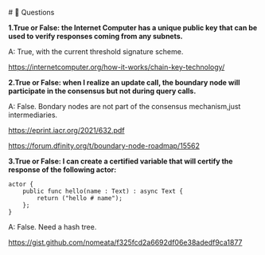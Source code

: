  #<a id="questions"> 🙋 Questions </a>

**1.True or False: the Internet Computer has a unique public key that can be used to verify responses coming from any subnets.**

A: True, with the current threshold signature scheme.

https://internetcomputer.org/how-it-works/chain-key-technology/

**2.True or False: when I realize an update call, the boundary node will participate in the consensus but not during query calls.**

A: False. Bondary nodes are not part of the consensus mechanism,just intermediaries.

https://eprint.iacr.org/2021/632.pdf

https://forum.dfinity.org/t/boundary-node-roadmap/15562


**3.True or False: I can create a certified variable that will certify the response of the following actor:** 

```
actor {
    public func hello(name : Text) : async Text {
        return ("hello # name");
    };
}
```

A: False. Need a hash tree.

https://gist.github.com/nomeata/f325fcd2a6692df06e38adedf9ca1877 



